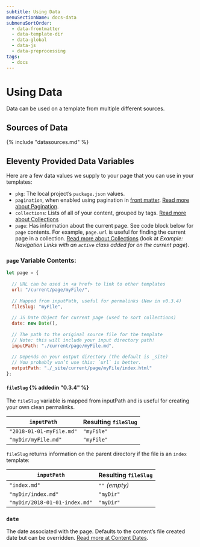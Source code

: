 ```yaml
---
subtitle: Using Data
menuSectionName: docs-data
submenuSortOrder:
  - data-frontmatter
  - data-template-dir
  - data-global
  - data-js
  - data-preprocessing
tags:
  - docs
---
```

# Using Data

Data can be used on a template from multiple different sources.

## Sources of Data

{% include "datasources.md" %}

## Eleventy Provided Data Variables

Here are a few data values we supply to your page that you can use in your templates:

* `pkg`: The local project’s `package.json` values.
* `pagination`, when enabled using pagination in [front matter](/docs/data-frontmatter/). [Read more about Pagination](/docs/pagination/).
* `collections`: Lists of all of your content, grouped by tags. [Read more about Collections](/docs/collections/)
* `page`: Has information about the current page. See code block below for `page` contents. For example, `page.url` is useful for finding the current page in a collection. [Read more about Collections](/docs/collections/) (look at _Example: Navigation Links with an `active` class added for on the current page_).

### `page` Variable Contents:

```js
let page = {
  
  // URL can be used in <a href> to link to other templates
  url: "/current/page/myFile/",
  
  // Mapped from inputPath, useful for permalinks (New in v0.3.4)
  fileSlug: "myFile",
  
  // JS Date Object for current page (used to sort collections)
  date: new Date(),
  
  // The path to the original source file for the template
  // Note: this will include your input directory path!
  inputPath: "./current/page/myFile.md",
  
  // Depends on your output directory (the default is _site)
  // You probably won’t use this: `url` is better.
  outputPath: "./_site/current/page/myFile/index.html"
};
```

#### `fileSlug` {% addedin "0.3.4" %}

The `fileSlug` variable is mapped from inputPath and is useful for creating your own clean permalinks.

| `inputPath` | Resulting `fileSlug` |
| --- | --- |
| `"2018-01-01-myFile.md"` | `"myFile"` |
| `"myDir/myFile.md"` | `"myFile"` |

`fileSlug` returns information on the parent directory if the file is an `index` template:

| `inputPath` | Resulting `fileSlug` |
| --- | --- |
| `"index.md"` | `""` _(empty)_ |
| `"myDir/index.md"` | `"myDir"` |
| `"myDir/2018-01-01-index.md"` | `"myDir"` |

### `date`

The date associated with the page. Defaults to the content’s file created date but can be overridden. [Read more at Content Dates](/docs/dates/).
